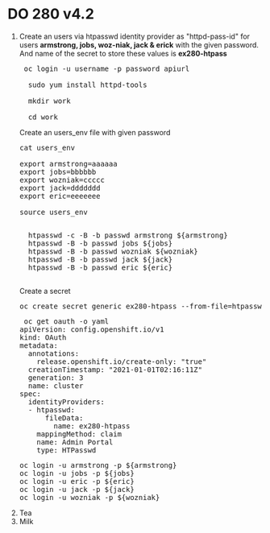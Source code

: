 # DO 280 v4.2

<ol>
  <li>Create an users via htpasswd identity provider as "httpd-pass-id" for users <b>armstrong, jobs, woz-niak, jack & erick</b> with the given password. And name of the secret to store these values is <b>ex280-htpass</b></li>
  <pre> oc login -u username -p password apiurl </br>
  sudo yum install httpd-tools </br>
  mkdir work</br>
  cd work</br></pre>
  <p> Create an users_env file with given password</p>
  <pre>cat users_env</br>
export armstrong=aaaaaa
export jobs=bbbbbb
export wozniak=ccccc
export jack=ddddddd
export eric=eeeeeee</br>
source users_env
  </pre>
  <pre>
  htpasswd -c -B -b passwd armstrong ${armstrong}
  htpasswd -B -b passwd jobs ${jobs}
  htpasswd -B -b passwd wozniak ${wozniak}
  htpasswd -B -b passwd jack ${jack}
  htpasswd -B -b passwd eric ${eric}
  </pre>
  <p>Create a secret</p>
  <pre>oc create secret generic ex280-htpass --from-file=htpasswd=/xxxx/yyyy/passwd -n openshift-config</pre>
  <pre> oc get oauth -o yaml
apiVersion: config.openshift.io/v1
kind: OAuth
metadata:
  annotations:
    release.openshift.io/create-only: "true"
  creationTimestamp: "2021-01-01T02:16:11Z"
  generation: 3
  name: cluster
spec:
  identityProviders:
  - htpasswd:
      fileData:
        name: ex280-htpass
    mappingMethod: claim
    name: Admin Portal
    type: HTPasswd
</pre>
<pre>oc login -u armstrong -p ${armstrong}
oc login -u jobs -p ${jobs}
oc login -u eric -p ${eric}
oc login -u jack -p ${jack}
oc login -u wozniak -p ${wozniak}</pre>
  <li>Tea</li>
  <li>Milk</li>
</ol> 
